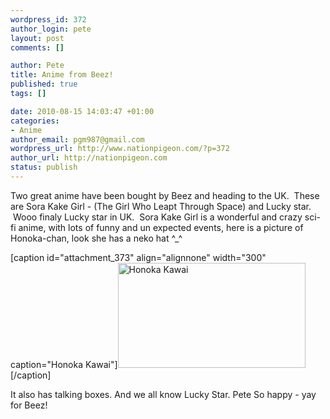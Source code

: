 ```yaml
--- 
wordpress_id: 372
author_login: pete
layout: post
comments: []

author: Pete
title: Anime from Beez!
published: true
tags: []

date: 2010-08-15 14:03:47 +01:00
categories: 
- Anime
author_email: pgm987@gmail.com
wordpress_url: http://www.nationpigeon.com/?p=372
author_url: http://nationpigeon.com
status: publish
---
```

Two great anime&nbsp;have been bought by Beez and heading to the UK. &nbsp;These are Sora Kake Girl - (The Girl Who Leapt Through Space) and Lucky star. &nbsp;Wooo finaly Lucky star in UK. &nbsp;Sora Kake Girl is a&nbsp;wonderful&nbsp;and crazy sci-fi anime, with lots of funny and un expected events, here is a picture of Honoka-chan, look she has a neko hat ^_^

[caption id="attachment_373" align="alignnone" width="300" caption="Honoka Kawai"]<a href="http://www.nationpigeon.com/wordpress/wp-content/uploads/2010/08/vlcsnap-2010-08-15-13h56m57s226.png"><img class="size-medium wp-image-373" title="vlcsnap-2010-08-15-13h56m57s226" src="http://www.nationpigeon.com/wordpress/wp-content/uploads/2010/08/vlcsnap-2010-08-15-13h56m57s226-300x168.png" alt="Honoka Kawai" width="300" height="168" /></a>[/caption]

It also has talking boxes.
And we all know Lucky Star.
Pete So happy - yay for Beez!
